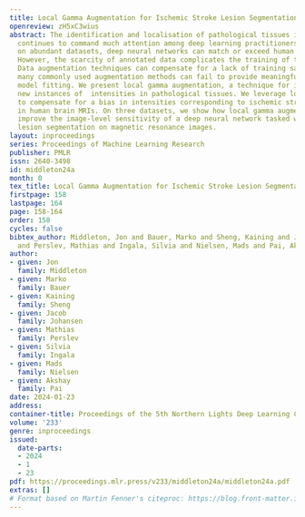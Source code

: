 ```yaml
---
title: Local Gamma Augmentation for Ischemic Stroke Lesion Segmentation on MRI
openreview: zH5xC3wius
abstract: The identification and localisation of pathological tissues in medical images
  continues to command much attention among deep learning practitioners. When trained
  on abundant datasets, deep neural networks can match or exceed human performance.
  However, the scarcity of annotated data complicates the training of these models.
  Data augmentation techniques can compensate for a lack of training samples. However,
  many commonly used augmentation methods can fail to provide meaningful samples during
  model fitting. We present local gamma augmentation, a technique for introducing
  new instances of  intensities in pathological tissues. We leverage local gamma augmentation
  to compensate for a bias in intensities corresponding to ischemic stroke lesions
  in human brain MRIs. On three datasets, we show how local gamma augmentation can
  improve the image-level sensitivity of a deep neural network tasked with ischemic
  lesion segmentation on magnetic resonance images.
layout: inproceedings
series: Proceedings of Machine Learning Research
publisher: PMLR
issn: 2640-3498
id: middleton24a
month: 0
tex_title: Local Gamma Augmentation for Ischemic Stroke Lesion Segmentation on {MRI}
firstpage: 158
lastpage: 164
page: 158-164
order: 158
cycles: false
bibtex_author: Middleton, Jon and Bauer, Marko and Sheng, Kaining and Johansen, Jacob
  and Perslev, Mathias and Ingala, Silvia and Nielsen, Mads and Pai, Akshay
author:
- given: Jon
  family: Middleton
- given: Marko
  family: Bauer
- given: Kaining
  family: Sheng
- given: Jacob
  family: Johansen
- given: Mathias
  family: Perslev
- given: Silvia
  family: Ingala
- given: Mads
  family: Nielsen
- given: Akshay
  family: Pai
date: 2024-01-23
address:
container-title: Proceedings of the 5th Northern Lights Deep Learning Conference ({NLDL})
volume: '233'
genre: inproceedings
issued:
  date-parts:
  - 2024
  - 1
  - 23
pdf: https://proceedings.mlr.press/v233/middleton24a/middleton24a.pdf
extras: []
# Format based on Martin Fenner's citeproc: https://blog.front-matter.io/posts/citeproc-yaml-for-bibliographies/
---
```

